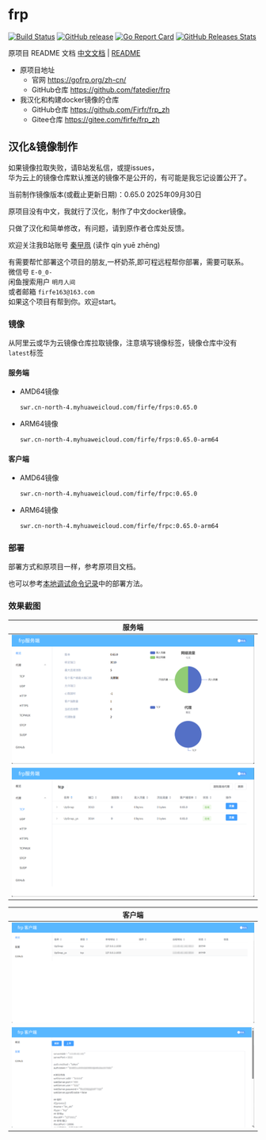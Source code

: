 # frp

[![Build Status](https://circleci.com/gh/fatedier/frp.svg?style=shield)](https://circleci.com/gh/fatedier/frp)
[![GitHub release](https://img.shields.io/github/tag/fatedier/frp.svg?label=release)](https://github.com/fatedier/frp/releases)
[![Go Report Card](https://goreportcard.com/badge/github.com/fatedier/frp)](https://goreportcard.com/report/github.com/fatedier/frp)
[![GitHub Releases Stats](https://img.shields.io/github/downloads/fatedier/frp/total.svg?logo=github)](https://somsubhra.github.io/github-release-stats/?username=fatedier&repository=frp)

原项目 README 文档
[中文文档](README_zh-原项目.md) | [README](README_en-原项目.md)

- 原项目地址
  - 官网 https://gofrp.org/zh-cn/
  - GitHub仓库 https://github.com/fatedier/frp
- 我汉化和构建docker镜像的仓库
  - GitHub仓库 https://github.com/Firfr/frp_zh
  - Gitee仓库 https://gitee.com/firfe/frp_zh

## 汉化&镜像制作

如果镜像拉取失败，请B站发私信，或提issues，  
华为云上的镜像仓库默认推送的镜像不是公开的，有可能是我忘记设置公开了。

当前制作镜像版本(或截止更新日期)：0.65.0 2025年09月30日

原项目没有中文，我就行了汉化，制作了中文docker镜像。

只做了汉化和简单修改，有问题，请到原作者仓库处反馈。

欢迎关注我B站账号 [秦曱凧](https://space.bilibili.com/17547201) (读作 qín yuē zhēng)  

有需要帮忙部署这个项目的朋友,一杯奶茶,即可程远程帮你部署，需要可联系。  
微信号 `E-0_0-`  
闲鱼搜索用户 `明月人间`  
或者邮箱 `firfe163@163.com`  
如果这个项目有帮到你。欢迎start。

### 镜像

从阿里云或华为云镜像仓库拉取镜像，注意填写镜像标签，镜像仓库中没有`latest`标签

#### 服务端

- AMD64镜像
  ```bash
  swr.cn-north-4.myhuaweicloud.com/firfe/frps:0.65.0
  ```
- ARM64镜像
  ```bash
  swr.cn-north-4.myhuaweicloud.com/firfe/frps:0.65.0-arm64
  ```
#### 客户端

- AMD64镜像
  ```bash
  swr.cn-north-4.myhuaweicloud.com/firfe/frpc:0.65.0
  ```
- ARM64镜像
  ```bash
  swr.cn-north-4.myhuaweicloud.com/firfe/frpc:0.65.0-arm64
  ```

### 部署

部署方式和原项目一样，参考原项目文档。

也可以参考[本地调试命令记录](本地调试命令记录.md)中的部署方法。

### 效果截图

| 服务端 |
| :-: |
| ![服务端-概览](图片/服务端-概览.png) |
| ![服务端-代理](图片/服务端-代理.png) |

| 客户端 |
| :-: |
| ![客户端-概览](图片/客户端-概览.png) |
| ![客户端-配置](图片/客户端-配置.png) |

